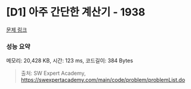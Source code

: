 # [D1] 아주 간단한 계산기 - 1938 

[문제 링크](https://swexpertacademy.com/main/code/problem/problemDetail.do?contestProbId=AV5PjsYKAMIDFAUq) 

### 성능 요약

메모리: 20,428 KB, 시간: 123 ms, 코드길이: 384 Bytes



> 출처: SW Expert Academy, https://swexpertacademy.com/main/code/problem/problemList.do